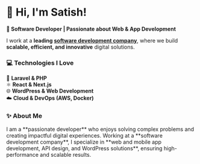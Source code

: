 <h1>👋 Hi, I'm Satish!</h1>

<b>🚀 Software Developer | Passionate about Web & App Development</b>  

I work at a **leading [software development company](https://www.nascenture.com/)**, where we build **scalable, efficient, and innovative** digital solutions.

<h3>💻 Technologies I Love</h3>

🚀 <b>Laravel & PHP</b>  
⚛️ <b>React & Next.js</b>  
🌐 <b>WordPress & Web Development</b>  
☁️ <b>Cloud & DevOps (AWS, Docker)</b>  

<h3>✨ About Me</h3>  
I am a **passionate developer** who enjoys solving complex problems and creating impactful digital experiences. Working at a **software development company**, I specialize in **web and mobile app development, API design, and WordPress solutions**, ensuring high-performance and scalable results.

